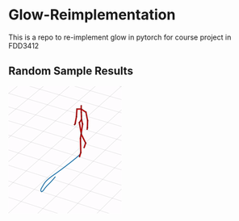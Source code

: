 # Glow-Reimplementation
This is a repo to re-implement glow in pytorch for course project in FDD3412

## Random Sample Results

![](figures/s1.gif)
